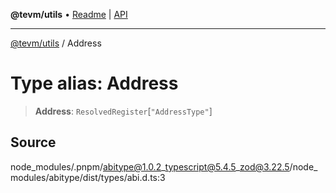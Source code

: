 **@tevm/utils** • [Readme](../README.md) \| [API](../globals.md)

***

[@tevm/utils](../README.md) / Address

# Type alias: Address

> **Address**: `ResolvedRegister`\[`"AddressType"`\]

## Source

node\_modules/.pnpm/abitype@1.0.2\_typescript@5.4.5\_zod@3.22.5/node\_modules/abitype/dist/types/abi.d.ts:3
